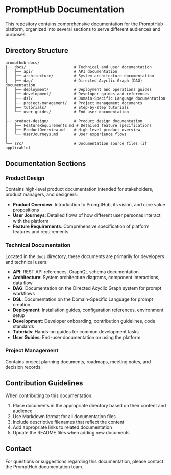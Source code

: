 # PromptHub Documentation

This repository contains comprehensive documentation for the PromptHub platform, organized into several sections to serve different audiences and purposes.

## Directory Structure

```
prompthub-docs/
├── docs/                     # Technical and user documentation
│   ├── api/                  # API documentation
│   ├── architecture/         # System architecture documentation
│   ├── dag/                  # Directed Acyclic Graph (DAG) documentation
│   ├── deployment/           # Deployment and operations guides
│   ├── development/          # Developer guides and references
│   ├── dsl/                  # Domain-Specific Language documentation
│   ├── project-management/   # Project management documents
│   ├── tutorials/            # Step-by-step tutorials
│   └── user-guides/          # End-user documentation
│
├── product-design/           # Product design documentation
│   ├── FeatureRequirements.md # Detailed feature specifications
│   ├── ProductOverview.md    # High-level product overview
│   └── UserJourneys.md       # User experience flows
│
└── src/                      # Documentation source files (if applicable)
```

## Documentation Sections

### Product Design
Contains high-level product documentation intended for stakeholders, product managers, and designers:
- **Product Overview**: Introduction to PromptHub, its vision, and core value propositions
- **User Journeys**: Detailed flows of how different user personas interact with the platform
- **Feature Requirements**: Comprehensive specification of platform features and requirements

### Technical Documentation
Located in the `docs` directory, these documents are primarily for developers and technical users:

- **API**: REST API references, GraphQL schema documentation
- **Architecture**: System architecture diagrams, component interactions, data flow
- **DAG**: Documentation on the Directed Acyclic Graph system for prompt workflows
- **DSL**: Documentation on the Domain-Specific Language for prompt creation
- **Deployment**: Installation guides, configuration references, environment setup
- **Development**: Developer onboarding, contribution guidelines, code standards
- **Tutorials**: Hands-on guides for common development tasks
- **User Guides**: End-user documentation on using the platform

### Project Management
Contains project planning documents, roadmaps, meeting notes, and decision records.

## Contribution Guidelines

When contributing to this documentation:

1. Place documents in the appropriate directory based on their content and audience
2. Use Markdown format for all documentation files
3. Include descriptive filenames that reflect the content
4. Add appropriate links to related documentation
5. Update the README files when adding new documents

## Contact

For questions or suggestions regarding this documentation, please contact the PromptHub documentation team. 